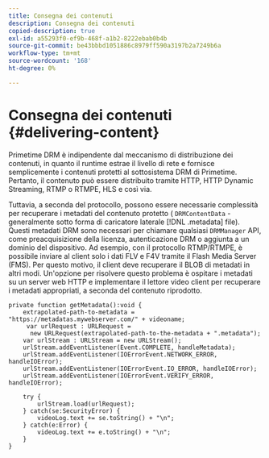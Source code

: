 ```yaml
---
title: Consegna dei contenuti
description: Consegna dei contenuti
copied-description: true
exl-id: a55293f0-ef9b-468f-a1b2-8222ebab0b4b
source-git-commit: be43bbbd1051886c8979ff590a3197b2a7249b6a
workflow-type: tm+mt
source-wordcount: '168'
ht-degree: 0%

---
```


# Consegna dei contenuti {#delivering-content}

Primetime DRM è indipendente dal meccanismo di distribuzione dei contenuti, in quanto il runtime estrae il livello di rete e fornisce semplicemente i contenuti protetti al sottosistema DRM di Primetime. Pertanto, il contenuto può essere distribuito tramite HTTP, HTTP Dynamic Streaming, RTMP o RTMPE, HLS e così via.

Tuttavia, a seconda del protocollo, possono essere necessarie complessità per recuperare i metadati del contenuto protetto ( `DRMContentData` - generalmente sotto forma di caricatore laterale [!DNL .metadata] file). Questi metadati DRM sono necessari per chiamare qualsiasi `DRMManager` API, come preacquisizione della licenza, autenticazione DRM o aggiunta a un dominio del dispositivo. Ad esempio, con il protocollo RTMP/RTMPE, è possibile inviare al client solo i dati FLV e F4V tramite il Flash Media Server (FMS). Per questo motivo, il client deve recuperare il BLOB di metadati in altri modi. Un&#39;opzione per risolvere questo problema è ospitare i metadati su un server web HTTP e implementare il lettore video client per recuperare i metadati appropriati, a seconda del contenuto riprodotto.

```
private function getMetadata():void { 
    extrapolated-path-to-metadata = "https://metadatas.mywebserver.com/" + videoname; 
     var urlRequest : URLRequest =  
      new URLRequest(extrapolated-path-to-the-metadata + ".metadata");  
    var urlStream : URLStream = new URLStream();  
    urlStream.addEventListener(Event.COMPLETE, handleMetadata);  
    urlStream.addEventListener(IOErrorEvent.NETWORK_ERROR, handleIOError);  
    urlStream.addEventListener(IOErrorEvent.IO_ERROR, handleIOError);  
    urlStream.addEventListener(IOErrorEvent.VERIFY_ERROR, handleIOError);  
 
    try { 
        urlStream.load(urlRequest);  
    } catch(se:SecurityError) { 
        videoLog.text += se.toString() + "\n";  
    } catch(e:Error) { 
        videoLog.text += e.toString() + "\n";  
    } 
} 
```
